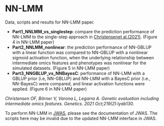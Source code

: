 # NN-LMM
Data, scripts and results for NN-LMM paper.

* **Part1_NNLMM_vs_singlestep**: compare the prediction performance of NN-LMM to the single-step approach in [Christensenet al.(2021)](https://doi.org/10.1093/genetics/iyab130). (Figure 4 in NN-LMM paper)
* **Part2_NNLMM_nonlinear**: the prediction performance of NN-GBLUP with a linear function was compared to NN-GBLUP with a nonlinear sigmoid activation function, when the underlying relationship between intermediate omics features and phenotypes was nonlinear for the simulated datasets.  (Figure 5 in NN-LMM paper)
* **Part3_NNGBLUP_vs_NNBayesC**: performance of NN-LMM with a GBLUP prior (i.e, NN-GBLUP) and NN-LMM with a BayesC prior (i.e., NN-BayesC) were compared, and linear activation functions were applied. (Figure 6 in NN-LMM paper)


*Christensen OF, Börner V, Varona L, Legarra A. Genetic evaluation including intermediate omics features. Genetics. 2021 Oct;219(2):iyab130.*


To perform NN-LMM in [JWAS](https://github.com/reworkhow/JWAS.jl), please see the documentation of JWAS. The scripts here may be invalid due to the updated NN-LMM interface in JWAS.
